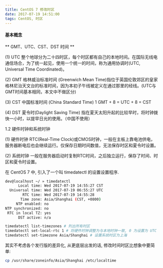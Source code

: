 ```yaml
---
title: CentOS 7 修改时区
date: 2017-07-19 14:51:00
tags: CentOS, 时区
---
```


#### 基本概念

** GMT、UTC、CST、DST 时间 **

(1) UTC
整个地球分为二十四时区，每个时区都有自己的本地时间。在国际无线电通信场合，为了统一起见，使用一个统一的时间，称为通用协调时(UTC, Universal Time Coordinated)。

(2) GMT
格林威治标准时间 (Greenwich Mean Time)指位于英国伦敦郊区的皇家格林尼治天文台的标准时间，因为本初子午线被定义在通过那里的经线。(UTC与GMT时间基本相同，本文中不做区分)

(3) CST
中国标准时间 (China Standard Time)
1
GMT + 8 = UTC + 8 = CST

(4) DST
夏令时(Daylight Saving Time) 指在夏天太阳升起的比较早时，将时钟拨快一小时，以提早日光的使用。（中国不使用）

1.2 硬件时钟和系统时钟

(1) 硬件时钟
RTC(Real-Time Clock)或CMOS时钟，一般在主板上靠电池供电，服务器断电后也会继续运行。仅保存日期时间数值，无法保存时区和夏令时设置。

(2) 系统时钟
一般在服务器启动时复制RTC时间，之后独立运行，保存了时间、时区和夏令时设置。

在 CentOS 7 中, 引入了一个叫 timedatectl 的设置设置程序.

```bash
dev@localhost ~/ » timedatectl
      Local time: Wed 2017-07-19 14:55:27 CST
  Universal time: Wed 2017-07-19 06:55:27 UTC
        RTC time: Wed 2017-07-19 14:55:28
       Time zone: Asia/Shanghai (CST, +0800)
     NTP enabled: no
NTP synchronized: no
 RTC in local TZ: yes
      DST active: n/a
```

```bash
timedatectl list-timezones # 列出所有时区
timedatectl set-local-rtc 1 # 将硬件时钟调整为与本地时钟一致, 0 为设置为 UTC 时间
timedatectl set-timezone Asia/Shanghai # 设置系统时区为上海
```

其实不考虑各个发行版的差异化, 从更底层出发的话, 修改时间时区比想象中要简单:
```bash
cp /usr/share/zoneinfo/Asia/Shanghai /etc/localtime
```
